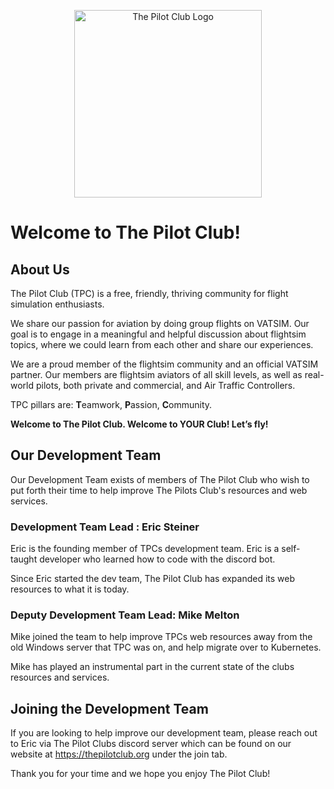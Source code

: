 <p align="center"><a href="https://thepilotclub.org" target="_blank"><img src="https://static1.squarespace.com/static/614689d3918044012d2ac1b4/t/616ff36761fabc72642806e3/1634726781251/TPC_FullColor_TransparentBg_1280x1024_72dpi.png" width="300" alt="The Pilot Club Logo"></a></p>

# Welcome to The Pilot Club!

## About Us

The Pilot Club (TPC) is a free, friendly, thriving community for flight simulation enthusiasts.

We share our passion for aviation by doing group flights on VATSIM. Our goal is to engage in a meaningful and helpful discussion about flightsim topics, where we could learn from each other and share our experiences.

We are a proud member of the flightsim community and an official VATSIM partner. Our members are flightsim aviators of all skill levels, as well as real-world pilots, both private and commercial, and Air Traffic Controllers.

TPC pillars are: **T**eamwork, **P**assion, **C**ommunity.

**Welcome to The Pilot Club. Welcome to YOUR Club! Let’s fly!**

## Our Development Team

Our Development Team exists of members of The Pilot Club who wish to put forth their time to help improve The Pilots Club's resources and web services.

### Development Team Lead : Eric Steiner

Eric is the founding member of TPCs development team. Eric is a self-taught developer who learned how to code with the discord bot.

Since Eric started the dev team, The Pilot Club has expanded its web resources to what it is today.

### Deputy Development Team Lead: Mike Melton

Mike joined the team to help improve TPCs web resources away from the old Windows server that TPC was on, and help migrate over to Kubernetes.

Mike has played an instrumental part in the current state of the clubs resources and services.

## Joining the Development Team

If you are looking to help improve our development team, please reach out to Eric via The Pilot Clubs discord server which can be found on our website at https://thepilotclub.org under the join tab.


Thank you for your time and we hope you enjoy The Pilot Club! 
